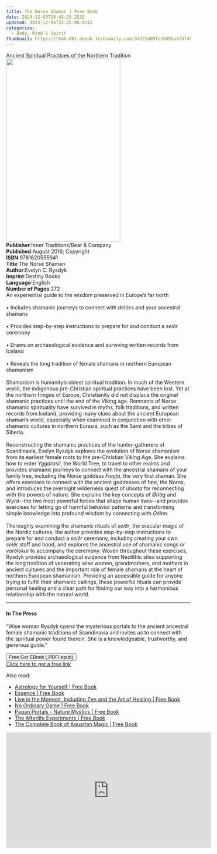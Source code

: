 ```yaml
---
title: The Norse Shaman | Free Book
date: 2024-12-03T18:45:20.253Z
updated: 2024-12-06T21:25:06.931Z
categories:
  - Body, Mind & Spirit
thumbnail: https://thmb-001-ebook.techidaily.com/34221409fe19d55a473f49bbecf49a4eb5d0ac515a2d37dacd66485db2be1db2.jpg
---
```

<main id="book-container">
  <div class="flex flex-col">
    <div class="book-brief flex-1 py-6 px-4 sm:p-6 md:py-10 md:px-8">
      <!-- brief-->
      <div class="book-brief-main">
        Ancient Spiritual Practices of the Northern Tradition
      </div>
    </div>
    <div
      class="book-meta-info flex-1 grid gap-4 col-start-1 col-end-3 row-start-1 sm:mb-6 sm:grid-cols-4 lg:gap-6 lg:col-start-2 lg:row-end-6 lg:row-span-6 lg:mb-0"
    >
      <div
        class="book-meta-info-left place-content-center mt-4 p-4 text-sm leading-6 col-start-2 col-span-2 dark:text-slate-400"
      >
        <img
          class="w-full h-500 object-cover rounded-lg sm:h-255 sm:col-span-2 lg:col-span-full"
          src="https://img-001-ebook.techidaily.com/db4e0fd89caf6cc3911f4f919a1fe5862a60886b437f3bd64d5a9df5deded856.jpg"
          alt=""
          width="312"
          height="500"
        />
      </div>
      <div
        class="book-meta-info-right mt-2 col-start-1 row-start-2 col-span-3 self-center"
      >
        <!-- meta data  -->
        <div class="flex flex-col px-4 md:px-8">
          <div class="flex-1">
            <strong>Publisher</strong>:<span class="px-2"
              >Inner Traditions/Bear &amp; Company</span
            >
          </div>
          <div class="flex-1">
            <strong>Published</strong>:<span class="px-2"
              >August 2016; Copyright</span
            >
          </div>
          <div class="flex-1">
            <strong>ISBN</strong>:<span class="px-2">9781620555941</span>
          </div>
          <div class="flex-1">
            <strong>Title</strong>:<span class="px-2">The Norse Shaman</span>
          </div>
          <div class="flex-1">
            <strong>Author</strong>:<span class="px-2">Evelyn C. Rysdyk</span>
          </div>
          <div class="flex-1">
            <strong>Imprint</strong>:<span class="px-2">Destiny Books</span>
          </div>
          <div class="flex-1">
            <strong>Language</strong>:<span class="px-2">English</span>
          </div>
          <div class="flex-1">
            <strong>Number of Pages</strong>:<span class="px-2">272</span>
          </div>
        </div>
      </div>
    </div>
    <div class="book-description flex-1 py-6 px-4 sm:p-6 md:py-10 md:px-8">
      <div class="book-description-main">
        <div accordion-content="" id="description">
          An experiential guide to the wisdom preserved in Europe’s far north<br /><br />•
          Includes shamanic journeys to connect with deities and your ancestral
          shamans<br /><br />• Provides step-by-step instructions to prepare for
          and conduct a seiðr ceremony<br /><br />• Draws on archaeological
          evidence and surviving written records from Iceland<br /><br />•
          Reveals the long tradition of female shamans in northern European
          shamanism<br /><br />Shamanism is humanity’s oldest spiritual
          tradition. In much of the Western world, the indigenous pre-Christian
          spiritual practices have been lost. Yet at the northern fringes of
          Europe, Christianity did not displace the original shamanic practices
          until the end of the Viking age. Remnants of Norse shamanic
          spirituality have survived in myths, folk traditions, and written
          records from Iceland, providing many clues about the ancient European
          shaman’s world, especially when examined in conjunction with other
          shamanic cultures in northern Eurasia, such as the Sami and the tribes
          of Siberia.<br /><br />Reconstructing the shamanic practices of the
          hunter-gatherers of Scandinavia, Evelyn Rysdyk explores the evolution
          of Norse shamanism from its earliest female roots to the pre-Christian
          Viking Age. She explains how to enter <i>Yggdrasil</i>, the World
          Tree, to travel to other realms and provides shamanic journeys to
          connect with the ancestral shamans of your family tree, including the
          Norse goddess <i>Freyja</i>, the very first shaman. She offers
          exercises to connect with the ancient goddesses of fate, the Norns,
          and introduces the overnight wilderness quest of <i>útiseta</i> for
          reconnecting with the powers of nature. She explains the key concepts
          of <i>Ørlög</i> and <i>Wyrd</i>--the two most powerful forces that
          shape human lives--and provides exercises for letting go of harmful
          behavior patterns and transforming simple knowledge into profound
          wisdom by connecting with <i>Óðinn</i>.<br /><br />Thoroughly
          examining the shamanic rituals of <i>seiðr</i>, the oracular magic of
          the Nordic cultures, the author provides step-by-step instructions to
          prepare for and conduct a <i>seiðr</i> ceremony, including creating
          your own <i>seiðr</i> staff and hood, and explores the ancestral use
          of shamanic songs or <i>varðlokur</i> to accompany the ceremony. Woven
          throughout these exercises, Rysdyk provides archaeological evidence
          from Neolithic sites supporting the long tradition of venerating wise
          women, grandmothers, and mothers in ancient cultures and the important
          role of female shamans at the heart of northern European shamanism.
          Providing an accessible guide for anyone trying to fulfill their
          shamanic callings, these powerful rituals can provide personal healing
          and a clear path for finding our way into a harmonious relationship
          with the natural world.
        </div>
        <div class="accordion-fader"></div>
      </div>
    </div>
    <div class="book-excerpts flex-1 py-6 px-4 sm:p-6 md:py-10 md:px-8">
      <!-- excerpts-->
      <div class="book-excerpts-main">
        <hr />
        <h4 class="placeholder placeholder-heading">
          <span>In The Press</span>
        </h4>
        <p>
          “Wise woman Rysdyk opens the mysterious portals to the ancient
          ancestral female shamanic traditions of Scandinavia and invites us to
          connect with the spiritual power found therein. She is a
          knowledgeable, trustworthy, and generous guide.”
        </p>
      </div>
    </div>
    <div
      class="book-about-author flex-1 py-6 px-4 sm:p-6 md:py-10 md:px-8"
    ></div>
    <div class="book-free-get flex-1 py-6 px-4 sm:p-6 md:py-10 md:px-8">
      <button
        id="btn-free-get"
        class="bg-blue-500 hover:bg-blue-700 text-white font-bold py-2 px-4 rounded"
      >
        Free Get EBook (.PDF/.epub)
      </button>
      <div id="countdown-display" class="px-2 text-lg mt-2"></div>
      <a
        id="free-link"
        class="hidden bg-blue-500 hover:bg-blue-700 text-white font-bold py-2 px-4 rounded"
        href="https://www.ebooks.com/en-us/book/95782619/the-norse-shaman/evelyn-c-rysdyk/"
        target="_blank"
        >Click here to get a free link</a
      >
    </div>
    <script>
      let countdownTime = 0;
      let countdownInterval = null;
      document
        .getElementById('btn-free-get')
        .addEventListener('click', startCountdown);
      function startCountdown() {
        countdownTime = new Date().getTime() + 60000 * 3;
        countdownInterval = setInterval(updateCountdown, 1000);
        document.getElementById('btn-free-get').disabled = true;
        document
          .getElementById('btn-free-get')
          .classList.add('bg-gray-500', 'cursor-not-allowed');
      }
      function updateCountdown() {
        let currentTime = new Date().getTime();
        let timeLeft = countdownTime - currentTime;
        let secondsLeft = Math.floor(timeLeft / 1000);
        document.getElementById('countdown-display').innerHTML =
          `Remaining time: ${secondsLeft} seconds.`;
        if (secondsLeft <= 0) {
          clearInterval(countdownInterval);
          document.getElementById('btn-free-get').classList.add('hidden');
          document.getElementById('free-link').classList.remove('hidden');
          document.getElementById('countdown-display').innerHTML = '';
        }
      }
    </script>
  </div>
</main>

<ins class="adsbygoogle"
      style="display:block"
      data-ad-client="ca-pub-7571918770474297"
      data-ad-slot="8358498916"
      data-ad-format="auto"
      data-full-width-responsive="true"></ins>
    

<span class="atpl-alsoreadstyle">Also read:</span>
<div><ul>
<li><a href="https://novels-ebooks.techidaily.com/2060467-9780892546657-astrology-for-yourself/"><u>Astrology for Yourself | Free Book</u></a></li>
<li><a href="https://novels-ebooks.techidaily.com/2065478-9781782799795-essence/"><u>Essence | Free Book</u></a></li>
<li><a href="https://novels-ebooks.techidaily.com/2065481-9781785350085-live-in-the-moment-including-zen-and-the-art-of-healing/"><u>Live in the Moment, Including Zen and the Art of Healing | Free Book</u></a></li>
<li><a href="https://novels-ebooks.techidaily.com/2060527-9781608933648-no-ordinary-game/"><u>No Ordinary Game | Free Book</u></a></li>
<li><a href="https://novels-ebooks.techidaily.com/2065482-9781782797982-pagan-portals-nature-mystics/"><u>Pagan Portals - Nature Mystics | Free Book</u></a></li>
<li><a href="https://novels-ebooks.techidaily.com/205692-9780743442589-the-afterlife-experiments/"><u>The Afterlife Experiments | Free Book</u></a></li>
<li><a href="https://novels-ebooks.techidaily.com/2057562-9781609259884-the-complete-book-of-aquarian-magic/"><u>The Complete Book of Aquarian Magic | Free Book</u></a></li>
</ul></div>

<!-- affiliate ads begin -->
<iframe width="560" height="315" src="https://www.youtube.com/embed/6kzbT13ds3M?si=hBInu0Or-cX2ANJF" title="YouTube video player" frameborder="0" allow="accelerometer; autoplay; clipboard-write; encrypted-media; gyroscope; picture-in-picture; web-share" referrerpolicy="strict-origin-when-cross-origin" allowfullscreen></iframe>
<!-- affiliate ads end -->

